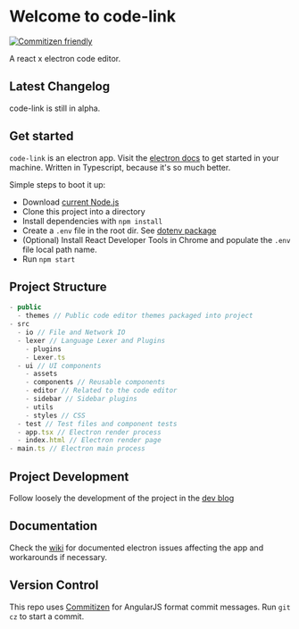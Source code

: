 # Welcome to code-link
[![Commitizen friendly](https://img.shields.io/badge/commitizen-friendly-brightgreen.svg)](http://commitizen.github.io/cz-cli/)

A react x electron code editor.

## Latest Changelog

code-link is still in alpha.

## Get started
`code-link` is an electron app. Visit the [electron docs](https://electronjs.org/docs) to get started in your machine.
Written in Typescript, because it's so much better.

Simple steps to boot it up:
- Download [current Node.js](https://nodejs.org/en/)
- Clone this project into a directory
- Install dependencies with `npm install`
- Create a `.env` file in the root dir. See [dotenv package](https://www.npmjs.com/package/dotenv)
- (Optional) Install React Developer Tools in Chrome and populate the `.env` file local path name.
- Run `npm start`

## Project Structure
```js
- public
  - themes // Public code editor themes packaged into project
- src
  - io // File and Network IO
  - lexer // Language Lexer and Plugins
    - plugins
    - Lexer.ts
  - ui // UI components
    - assets 
    - components // Reusable components
    - editor // Related to the code editor
    - sidebar // Sidebar plugins
    - utils
    - styles // CSS
  - test // Test files and component tests
  - app.tsx // Electron render process
  - index.html // Electron render page
- main.ts // Electron main process
```

## Project Development

Follow loosely the development of the project in the [dev blog](https://io-pabs.hashnode.dev/)

## Documentation
Check the [wiki](https://github.com/Pfuster12/code-link/wiki) for documented electron issues affecting the app and workarounds if necessary.

## Version Control
This repo uses [Commitizen](https://github.com/commitizen/cz-cli) for AngularJS format commit messages. Run `git cz` to start a commit.
